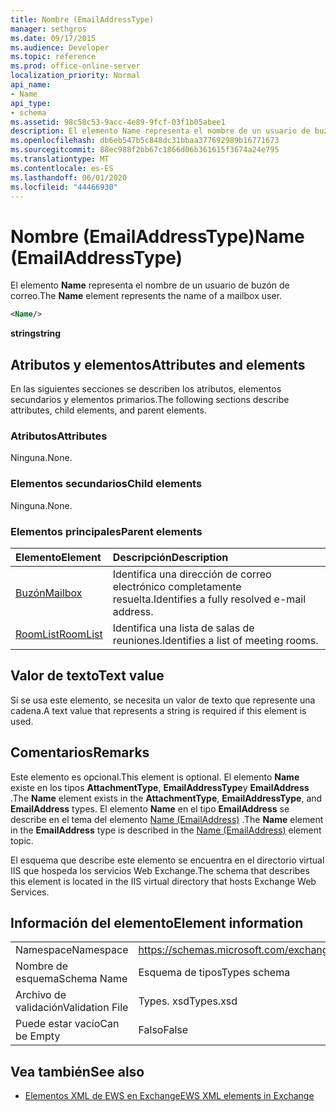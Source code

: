 ```yaml
---
title: Nombre (EmailAddressType)
manager: sethgros
ms.date: 09/17/2015
ms.audience: Developer
ms.topic: reference
ms.prod: office-online-server
localization_priority: Normal
api_name:
- Name
api_type:
- schema
ms.assetid: 98c58c53-9acc-4e89-9fcf-03f1b05abee1
description: El elemento Name representa el nombre de un usuario de buzón de correo.
ms.openlocfilehash: db6eb547b5c848dc31bbaa377692989b16771673
ms.sourcegitcommit: 88ec988f2bb67c1866d06b361615f3674a24e795
ms.translationtype: MT
ms.contentlocale: es-ES
ms.lasthandoff: 06/01/2020
ms.locfileid: "44466930"
---
```

# <a name="name-emailaddresstype"></a><span data-ttu-id="98a46-103">Nombre (EmailAddressType)</span><span class="sxs-lookup"><span data-stu-id="98a46-103">Name (EmailAddressType)</span></span>

<span data-ttu-id="98a46-104">El elemento **Name** representa el nombre de un usuario de buzón de correo.</span><span class="sxs-lookup"><span data-stu-id="98a46-104">The **Name** element represents the name of a mailbox user.</span></span> 
  
```xml
<Name/>
```

<span data-ttu-id="98a46-105">**string**</span><span class="sxs-lookup"><span data-stu-id="98a46-105">**string**</span></span>

## <a name="attributes-and-elements"></a><span data-ttu-id="98a46-106">Atributos y elementos</span><span class="sxs-lookup"><span data-stu-id="98a46-106">Attributes and elements</span></span>

<span data-ttu-id="98a46-107">En las siguientes secciones se describen los atributos, elementos secundarios y elementos primarios.</span><span class="sxs-lookup"><span data-stu-id="98a46-107">The following sections describe attributes, child elements, and parent elements.</span></span>
  
### <a name="attributes"></a><span data-ttu-id="98a46-108">Atributos</span><span class="sxs-lookup"><span data-stu-id="98a46-108">Attributes</span></span>

<span data-ttu-id="98a46-109">Ninguna.</span><span class="sxs-lookup"><span data-stu-id="98a46-109">None.</span></span>
  
### <a name="child-elements"></a><span data-ttu-id="98a46-110">Elementos secundarios</span><span class="sxs-lookup"><span data-stu-id="98a46-110">Child elements</span></span>

<span data-ttu-id="98a46-111">Ninguna.</span><span class="sxs-lookup"><span data-stu-id="98a46-111">None.</span></span>
  
### <a name="parent-elements"></a><span data-ttu-id="98a46-112">Elementos principales</span><span class="sxs-lookup"><span data-stu-id="98a46-112">Parent elements</span></span>

|<span data-ttu-id="98a46-113">**Elemento**</span><span class="sxs-lookup"><span data-stu-id="98a46-113">**Element**</span></span>|<span data-ttu-id="98a46-114">**Descripción**</span><span class="sxs-lookup"><span data-stu-id="98a46-114">**Description**</span></span>|
|:-----|:-----|
|[<span data-ttu-id="98a46-115">Buzón</span><span class="sxs-lookup"><span data-stu-id="98a46-115">Mailbox</span></span>](mailbox.md) <br/> |<span data-ttu-id="98a46-116">Identifica una dirección de correo electrónico completamente resuelta.</span><span class="sxs-lookup"><span data-stu-id="98a46-116">Identifies a fully resolved e-mail address.</span></span>  <br/> |
|[<span data-ttu-id="98a46-117">RoomList</span><span class="sxs-lookup"><span data-stu-id="98a46-117">RoomList</span></span>](roomlist.md) <br/> |<span data-ttu-id="98a46-118">Identifica una lista de salas de reuniones.</span><span class="sxs-lookup"><span data-stu-id="98a46-118">Identifies a list of meeting rooms.</span></span>  <br/> |
   
## <a name="text-value"></a><span data-ttu-id="98a46-119">Valor de texto</span><span class="sxs-lookup"><span data-stu-id="98a46-119">Text value</span></span>

<span data-ttu-id="98a46-120">Si se usa este elemento, se necesita un valor de texto que represente una cadena.</span><span class="sxs-lookup"><span data-stu-id="98a46-120">A text value that represents a string is required if this element is used.</span></span>
  
## <a name="remarks"></a><span data-ttu-id="98a46-121">Comentarios</span><span class="sxs-lookup"><span data-stu-id="98a46-121">Remarks</span></span>

<span data-ttu-id="98a46-122">Este elemento es opcional.</span><span class="sxs-lookup"><span data-stu-id="98a46-122">This element is optional.</span></span> <span data-ttu-id="98a46-123">El elemento **Name** existe en los tipos **AttachmentType**, **EmailAddressType**y **EmailAddress** .</span><span class="sxs-lookup"><span data-stu-id="98a46-123">The **Name** element exists in the **AttachmentType**, **EmailAddressType**, and **EmailAddress** types.</span></span> <span data-ttu-id="98a46-124">El elemento **Name** en el tipo **EmailAddress** se describe en el tema del elemento [Name (EmailAddress)](name-emailaddress.md) .</span><span class="sxs-lookup"><span data-stu-id="98a46-124">The **Name** element in the **EmailAddress** type is described in the [Name (EmailAddress)](name-emailaddress.md) element topic.</span></span> 
  
<span data-ttu-id="98a46-125">El esquema que describe este elemento se encuentra en el directorio virtual IIS que hospeda los servicios Web Exchange.</span><span class="sxs-lookup"><span data-stu-id="98a46-125">The schema that describes this element is located in the IIS virtual directory that hosts Exchange Web Services.</span></span>
  
## <a name="element-information"></a><span data-ttu-id="98a46-126">Información del elemento</span><span class="sxs-lookup"><span data-stu-id="98a46-126">Element information</span></span>

|||
|:-----|:-----|
|<span data-ttu-id="98a46-127">Namespace</span><span class="sxs-lookup"><span data-stu-id="98a46-127">Namespace</span></span>  <br/> |https://schemas.microsoft.com/exchange/services/2006/types  <br/> |
|<span data-ttu-id="98a46-128">Nombre de esquema</span><span class="sxs-lookup"><span data-stu-id="98a46-128">Schema Name</span></span>  <br/> |<span data-ttu-id="98a46-129">Esquema de tipos</span><span class="sxs-lookup"><span data-stu-id="98a46-129">Types schema</span></span>  <br/> |
|<span data-ttu-id="98a46-130">Archivo de validación</span><span class="sxs-lookup"><span data-stu-id="98a46-130">Validation File</span></span>  <br/> |<span data-ttu-id="98a46-131">Types. xsd</span><span class="sxs-lookup"><span data-stu-id="98a46-131">Types.xsd</span></span>  <br/> |
|<span data-ttu-id="98a46-132">Puede estar vacío</span><span class="sxs-lookup"><span data-stu-id="98a46-132">Can be Empty</span></span>  <br/> |<span data-ttu-id="98a46-133">Falso</span><span class="sxs-lookup"><span data-stu-id="98a46-133">False</span></span>  <br/> |
   
## <a name="see-also"></a><span data-ttu-id="98a46-134">Vea también</span><span class="sxs-lookup"><span data-stu-id="98a46-134">See also</span></span>

- [<span data-ttu-id="98a46-135">Elementos XML de EWS en Exchange</span><span class="sxs-lookup"><span data-stu-id="98a46-135">EWS XML elements in Exchange</span></span>](ews-xml-elements-in-exchange.md)

